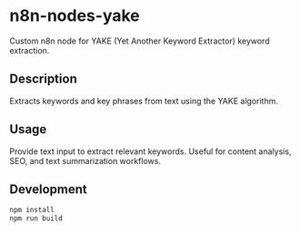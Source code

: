 # n8n-nodes-yake

Custom n8n node for YAKE (Yet Another Keyword Extractor) keyword extraction.

## Description
Extracts keywords and key phrases from text using the YAKE algorithm.

## Usage
Provide text input to extract relevant keywords. Useful for content analysis, SEO, and text summarization workflows.

## Development
```bash
npm install
npm run build
```